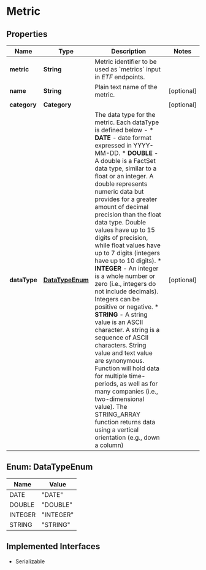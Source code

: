 

# Metric


## Properties

Name | Type | Description | Notes
------------ | ------------- | ------------- | -------------
**metric** | **String** | Metric identifier to be used as &#x60;metrics&#x60; input in _ETF_ endpoints.  | 
**name** | **String** | Plain text name of the metric. |  [optional]
**category** | **Category** |  |  [optional]
**dataType** | [**DataTypeEnum**](#DataTypeEnum) | The data type for the metric. Each dataType is defined below -   * **DATE** - date format expressed in YYYY-MM-DD.   * **DOUBLE** - A double is a FactSet data type, similar to a float or an integer. A double represents numeric data but provides for a greater amount of decimal precision than the float data type. Double values have up to 15 digits of precision, while float values have up to 7 digits (integers have up to 10 digits).   * **INTEGER** - An integer is a whole number or zero (i.e., integers do not include decimals). Integers can be positive or negative.   * **STRING** - A string value is an ASCII character. A string is a sequence of ASCII characters. String value and text value are synonymous. Function will hold data for multiple time-periods, as well as for many companies (i.e., two-dimensional value). The STRING_ARRAY function returns data using a vertical orientation (e.g., down a column)  |  [optional]



## Enum: DataTypeEnum

Name | Value
---- | -----
DATE | &quot;DATE&quot;
DOUBLE | &quot;DOUBLE&quot;
INTEGER | &quot;INTEGER&quot;
STRING | &quot;STRING&quot;


## Implemented Interfaces

* Serializable


